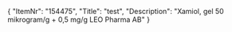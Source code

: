 {
  "ItemNr": "154475",
  "Title": "test",
  "Description": "Xamiol, gel 50 mikrogram/g + 0,5 mg/g LEO Pharma AB"
}